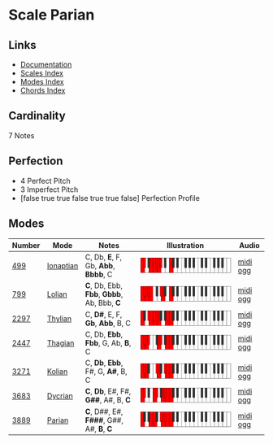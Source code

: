# Scale Parian

## Links

- [Documentation](index.md)
- [Scales Index](Scales.md)
- [Modes Index](Modes.md)
- [Chords Index](Chords.md)

## Cardinality

7 Notes

## Perfection

- 4 Perfect Pitch
- 3 Imperfect Pitch
- [false true true false true true false] Perfection Profile

## Modes

| Number | Mode | Notes | Illustration | Audio |
|--------|------|-------|--------------|-------|
| [499](https://ianring.com/musictheory/scales/499) | [Ionaptian](ModeIonaptian.md) | C, Db, **E**, F, Gb, **Abb**, **Bbbb**, C | ![CNaturalIonaptian](ModeCNaturalIonaptian.png) | [midi](ModeCNaturalIonaptian.mid) [ogg](ModeCNaturalIonaptian.ogg) | 
| [799](https://ianring.com/musictheory/scales/799) | [Lolian](ModeLolian.md) | **C**, Db, Ebb, **Fbb**, **Gbbb**, Ab, Bbb, **C** | ![CNaturalLolian](ModeCNaturalLolian.png) | [midi](ModeCNaturalLolian.mid) [ogg](ModeCNaturalLolian.ogg) | 
| [2297](https://ianring.com/musictheory/scales/2297) | [Thylian](ModeThylian.md) | C, **D#**, E, F, **Gb**, **Abb**, B, C | ![CNaturalThylian](ModeCNaturalThylian.png) | [midi](ModeCNaturalThylian.mid) [ogg](ModeCNaturalThylian.ogg) | 
| [2447](https://ianring.com/musictheory/scales/2447) | [Thagian](ModeThagian.md) | C, Db, **Ebb**, **Fbb**, G, Ab, **B**, C | ![CNaturalThagian](ModeCNaturalThagian.png) | [midi](ModeCNaturalThagian.mid) [ogg](ModeCNaturalThagian.ogg) | 
| [3271](https://ianring.com/musictheory/scales/3271) | [Kolian](ModeKolian.md) | C, **Db**, **Ebb**, F#, G, **A#**, B, C | ![CNaturalKolian](ModeCNaturalKolian.png) | [midi](ModeCNaturalKolian.mid) [ogg](ModeCNaturalKolian.ogg) | 
| [3683](https://ianring.com/musictheory/scales/3683) | [Dycrian](ModeDycrian.md) | **C**, **Db**, E#, F#, **G##**, A#, B, **C** | ![CNaturalDycrian](ModeCNaturalDycrian.png) | [midi](ModeCNaturalDycrian.mid) [ogg](ModeCNaturalDycrian.ogg) | 
| [3889](https://ianring.com/musictheory/scales/3889) | [Parian](ModeParian.md) | **C**, D##, E#, **F###**, G##, A#, **B**, **C** | ![CNaturalParian](ModeCNaturalParian.png) | [midi](ModeCNaturalParian.mid) [ogg](ModeCNaturalParian.ogg) | 
